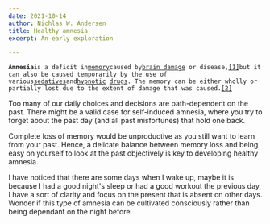 ```yaml
---
date: 2021-10-14
author: Nichlas W. Andersen
title: Healthy amnesia
excerpt: An early exploration

---
```

**`Amnesia`**` is a deficit in `[`memory`](https://en.wikipedia.org/wiki/Memory)` caused by `[`brain damage`](https://en.wikipedia.org/wiki/Brain_damage)` or disease,`[`[1]`](https://en.wikipedia.org/wiki/Amnesia#cite_note-Gazzaniga-1)` but it can also be caused temporarily by the use of various `[`sedatives`](https://en.wikipedia.org/wiki/Sedative)` and `[`hypnotic`](https://en.wikipedia.org/wiki/Hypnotic)` `[`drugs`](https://en.wikipedia.org/wiki/Drug)`. The memory can be either wholly or partially lost due to the extent of damage that was caused.`[`[2]`](https://en.wikipedia.org/wiki/Amnesia#cite_note-2)

Too many of our daily choices and decisions are path-dependent on the past. There might be a valid case for self-induced amnesia, where you try to forget about the past day (and all past misfortunes) that hold one back.

Complete loss of memory would be unproductive as you still want to learn from your past. Hence, a delicate balance between memory loss and being easy on yourself to look at the past objectively is key to developing healthy amnesia.

I have noticed that there are some days when I wake up, maybe it is because I had a good night's sleep or had a good workout the previous day, I have a sort of clarity and focus on the present that is absent on other days. Wonder if this type of amnesia can be cultivated consciously rather than being dependant on the night before.